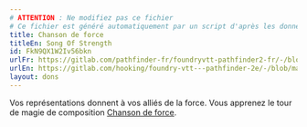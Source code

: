 ```yaml
---
# ATTENTION : Ne modifiez pas ce fichier
# Ce fichier est généré automatiquement par un script d'après les données du module Foundry VTT officiel et de sa traduction
title: Chanson de force
titleEn: Song Of Strength
id: FkN9QX1W2Iv56bkn
urlFr: https://gitlab.com/pathfinder-fr/foundryvtt-pathfinder2-fr/-/blob/master/data/feats/FkN9QX1W2Iv56bkn.htm
urlEn: https://gitlab.com/hooking/foundry-vtt---pathfinder-2e/-/blob/master/packs/data/feats.db/song-of-strength.json
layout: dons
---
```

Vos représentations donnent à vos alliés de la force. Vous apprenez le tour de magie de composition [Chanson de force](../sorts/chanson-de-force.html).
